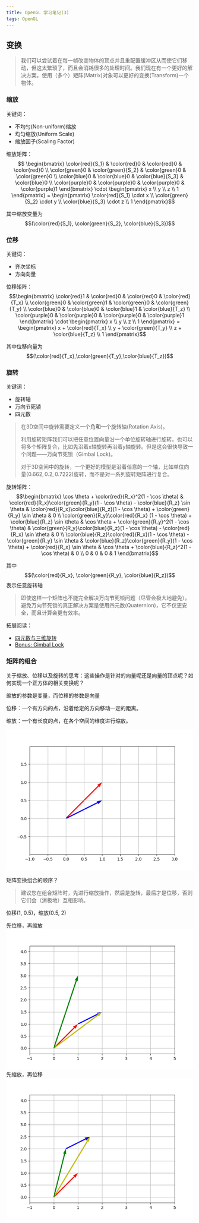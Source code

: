 ```yaml
---
title: OpenGL 学习笔记(3)
tags: OpenGL
---
```


## 变换

> 我们可以尝试着在每一帧改变物体的顶点并且重配置缓冲区从而使它们移动，但这太繁琐了，而且会消耗很多的处理时间。我们现在有一个更好的解决方案，使用（多个）矩阵(Matrix)对象可以更好的变换(Transform)一个物体。

### 缩放

关键词：

- 不均匀(Non-uniform)缩放
- 均匀缩放(Uniform Scale)
- 缩放因子(Scaling Factor)

缩放矩阵：$$ \begin{bmatrix} \color{red}{S_1} & \color{red}0 & \color{red}0 & \color{red}0 \\ \color{green}0 & \color{green}{S_2} & \color{green}0 & \color{green}0 \\ \color{blue}0 & \color{blue}0 & \color{blue}{S_3} & \color{blue}0 \\ \color{purple}0 & \color{purple}0 & \color{purple}0 & \color{purple}1 \end{bmatrix} \cdot \begin{pmatrix} x \\ y \\ z \\ 1 \end{pmatrix} = \begin{pmatrix} \color{red}{S_1} \cdot x \\ \color{green}{S_2} \cdot y \\ \color{blue}{S_3} \cdot z \\ 1 \end{pmatrix}$$

其中缩放变量为$$(\color{red}{S_1}, \color{green}{S_2}, \color{blue}{S_3})$$

### 位移

关键词：

- 齐次坐标
- 方向向量

位移矩阵：$$\begin{bmatrix}  \color{red}1 & \color{red}0 & \color{red}0 & \color{red}{T_x} \\ \color{green}0 & \color{green}1 & \color{green}0 & \color{green}{T_y} \\ \color{blue}0 & \color{blue}0 & \color{blue}1 & \color{blue}{T_z} \\ \color{purple}0 & \color{purple}0 & \color{purple}0 & \color{purple}1 \end{bmatrix} \cdot \begin{pmatrix} x \\ y \\ z \\ 1 \end{pmatrix} = \begin{pmatrix} x + \color{red}{T_x} \\ y + \color{green}{T_y} \\ z + \color{blue}{T_z} \\ 1 \end{pmatrix}$$

其中位移向量为$$(\color{red}{T_x},\color{green}{T_y},\color{blue}{T_z})$$

### 旋转

关键词：

- 旋转轴
- 万向节死锁
- 四元数

> 在3D空间中旋转需要定义一个角**和**一个旋转轴(Rotation Axis)。
>
> 利用旋转矩阵我们可以把任意位置向量沿一个单位旋转轴进行旋转。也可以将多个矩阵复合，比如先沿着x轴旋转再沿着y轴旋转。但是这会很快导致一个问题——万向节死锁（Gimbal Lock)。
>
> 对于3D空间中的旋转，一个更好的模型是沿着任意的一个轴，比如单位向量$(0.662, 0.2, 0.7222)$旋转，而不是对一系列旋转矩阵进行复合。

旋转矩阵：$$\begin{bmatrix} \cos \theta + \color{red}{R_x}^2(1 - \cos \theta) & \color{red}{R_x}\color{green}{R_y}(1 - \cos \theta) - \color{blue}{R_z} \sin \theta & \color{red}{R_x}\color{blue}{R_z}(1 - \cos \theta) + \color{green}{R_y} \sin \theta & 0 \\ \color{green}{R_y}\color{red}{R_x} (1 - \cos \theta) + \color{blue}{R_z} \sin \theta & \cos \theta + \color{green}{R_y}^2(1 - \cos \theta) & \color{green}{R_y}\color{blue}{R_z}(1 - \cos \theta) - \color{red}{R_x} \sin \theta & 0 \\ \color{blue}{R_z}\color{red}{R_x}(1 - \cos \theta) - \color{green}{R_y} \sin \theta & \color{blue}{R_z}\color{green}{R_y}(1 - \cos \theta) + \color{red}{R_x} \sin \theta & \cos \theta + \color{blue}{R_z}^2(1 - \cos \theta) & 0 \\ 0 & 0 & 0 & 1 \end{bmatrix}$$

其中$$(\color{red}{R_x}, \color{green}{R_y}, \color{blue}{R_z})$$表示任意旋转轴

> 即使这样一个矩阵也不能完全解决万向节死锁问题（尽管会极大地避免）。避免万向节死锁的真正解决方案是使用四元数(Quaternion)，它不仅更安全，而且计算会更有效率。

拓展阅读：

- [四元数与三维旋转](https://krasjet.github.io/quaternion/quaternion.pdf)
- [Bonus: Gimbal Lock](https://krasjet.github.io/quaternion/bonus_gimbal_lock.pdf)

### 矩阵的组合

关于缩放、位移以及旋转的思考：这些操作是针对的向量呢还是向量的顶点呢？如何实现一个正方体的相关变换呢？

缩放的参数是变量，而位移的参数是向量

位移：一个有方向的点，沿着给定的方向移动一定的距离。

缩放：一个有长度的点，在各个空间的维度进行缩放。

![pic](/assets/images/2020_06_17.gif)

矩阵变换组合的顺序？

> 建议您在组合矩阵时，先进行缩放操作，然后是旋转，最后才是位移，否则它们会（消极地）互相影响。

位移(1, 0.5)，缩放(0.5, 2)

先位移，再缩放
![pic](/assets/images/2020_06_17_trans_scale.png)
先缩放，再位移
![pic](/assets/images/2020_06_17_scale_trans.png)

